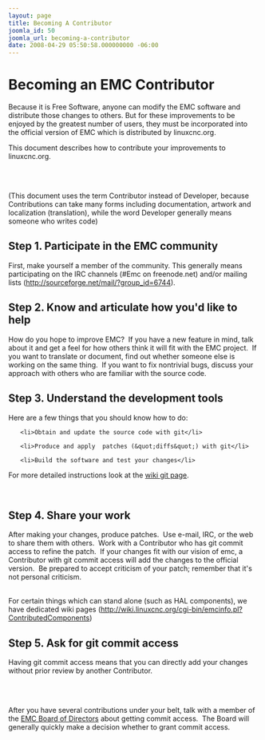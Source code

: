 ```yaml
---
layout: page
title: Becoming A Contributor
joomla_id: 50
joomla_url: becoming-a-contributor
date: 2008-04-29 05:50:58.000000000 -06:00
---
```

<h1>Becoming an EMC Contributor</h1>

<p>Because it is Free Software, anyone can modify the EMC software and
distribute those changes to others. But for these improvements to be
enjoyed by the greatest number of users, they must be incorporated into
the official version of EMC which is distributed by linuxcnc.org.

<br/>

This document describes how to contribute your improvements  to
linuxcnc.org.

<br/>
<br/>

(This document uses the term Contributor instead of  Developer, because
Contributions can take many forms including documentation,  artwork and
localization (translation), while the word Developer generally means
someone who writes code)</p>

<h2>Step 1. Participate in the  EMC community</h2>

<p>First, make yourself a member of the community. This
generally means participating on the IRC channels
(#Emc on freenode.net) and/or mailing lists (<a
href="http://sourceforge.net/mail/?group_id=6744">http://sourceforge.net/mail/?group_id=6744</a>).</p>

<h2>Step 2. Know and articulate how you&#39;d like to help</h2>

<p>How do you  hope to improve EMC?&nbsp; If you have a new feature
in mind, talk about it and  get a feel for how others think it will
fit with the EMC project.&nbsp; If you  want to translate or document,
find out whether someone else is working on  the same thing.&nbsp; If
you want to fix nontrivial bugs, discuss your approach  with others who
are familiar with the source code.</p>

<h2>Step 3. Understand  the development tools</h2>

<p>Here are a few things that you should know how to do:</p>

<ul>

    <li>Obtain and update the source code with git</li>

    <li>Produce and apply  patches (&quot;diffs&quot;) with git</li>

    <li>Build the software and test your changes</li>

</ul>

For more detailed instructions look at the&nbsp;<a
href="http://wiki.linuxcnc.org/cgi-bin/emcinfo.pl?Git"
target="_blank">wiki git page</a>.

<br/>

<h2>Step 4. Share your work</h2>

<p>After making your changes,  produce patches.&nbsp; Use
e-mail, IRC, or the web to share them with others.&nbsp;  Work with
a Contributor who has git commit access to refine the patch.&nbsp;
If  your changes fit with our vision of emc, a Contributor with git
commit access  will add the changes to the official version.&nbsp; Be
prepared to accept  criticism of your patch; remember that it&#39;s
not personal  criticism.

<br/>
<br/>

For certain things which can stand alone (such as
HAL  components), we have dedicated wiki pages (<a
href="http://wiki.linuxcnc.org/cgi-bin/emcinfo.pl?ContributedComponents">http://wiki.linuxcnc.org/cgi-bin/emcinfo.pl?ContributedComponents</a>)</p>

<h2>Step 5. Ask for git commit access</h2>

<p>Having git commit access means that you  can directly add your changes
without prior review by another  Contributor.

<br/><br/>

After you have several contributions under your belt, talk  with a
member of the <a href="{{site.baseurl}}/about/board-of-directors">EMC
Board of Directors</a>  about getting commit access.&nbsp; The  Board
will generally quickly make a decision whether to grant commit access.</p>
